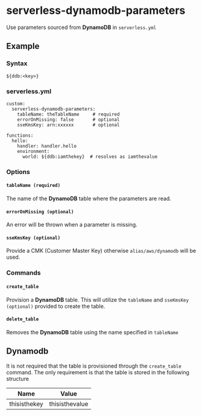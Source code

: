 # serverless-dynamodb-parameters

Use parameters sourced from **DynamoDB** in `serverless.yml`

## Example

### Syntax

`${ddb:<key>}`

### serverless.yml
```
custom:
  serverless-dynamodb-parameters:
    tableName: theTableName     # required
    errorOnMissing: false       # optional
    sseKmsKey: arn:xxxxxx       # optional
    
functions:
  hello:
    handler: handler.hello
    environment:
      world: ${ddb:iamthekey}  # resolves as iamthevalue
```

### Options

#### `tableName (required)`

The name of the **DynamoDB** table where the parameters are read.

#### `errorOnMissing (optional)`

An error will be thrown when a parameter is missing.

#### `sseKmsKey (optional)`

Provide a CMK (Customer Master Key) otherwise `alias/aws/dynamodb` will be used.

### Commands

#### `create_table`

Provision a **DynamoDB** table. This will utilize the `tableName` and `sseKmsKey (optional)` provided to create the table.

#### `delete_table`

Removes the **DynamoDB** table using the name specified in `tableName`

## Dynamodb

It is not required that the table is provisioned through the `create_table` command.
The only requirement is that the table is stored in the following structure

| Name         | Value          |
|--------------|----------------|
| thisisthekey | thisisthevalue |

